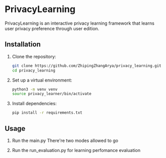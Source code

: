 # PrivacyLearning
PrivacyLearning is an interactive privacy learning framework that learns user privacy preference through user edition.

## Installation
1. Clone the repository:
   ```bash
   git clone https://github.com/ZhipingZhangArya/privacy_learning.git
   cd privacy_learning
   ```
2. Set up a virtual environment:
   ```bash
   python3 -m venv venv
   source privacy_learner/bin/activate  
   ```
3. Install dependencies:
   ```bash
   pip install -r requirements.txt
   ```
## Usage

1. Run the main.py
  There're two modes allowed to go

2. Run the run_evaluation.py
  for learning perfomance evaluation
